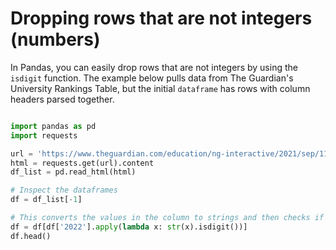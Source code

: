 # Dropping rows that are not integers (numbers)

In Pandas, you can easily drop rows that are not integers by using the `isdigit` function. The example below pulls data from The Guardian's University Rankings Table, but the initial `dataframe` has rows with column headers parsed together.

```python

import pandas as pd
import requests

url = 'https://www.theguardian.com/education/ng-interactive/2021/sep/11/the-best-uk-universities-2022-rankings'
html = requests.get(url).content
df_list = pd.read_html(html)

# Inspect the dataframes
df = df_list[-1]

# This converts the values in the column to strings and then checks if it's a digit - true values are returned, resulting in the expected dataframe.
df = df[df['2022'].apply(lambda x: str(x).isdigit())]
df.head()
```
